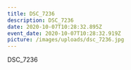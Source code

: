 ```yaml
---
title: DSC_7236
description: DSC_7236
date: 2020-10-07T10:28:32.895Z
event_date: 2020-10-07T10:28:32.919Z
picture: /images/uploads/dsc_7236.jpg
---
```

DSC_7236